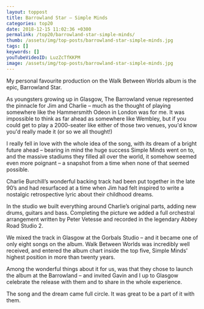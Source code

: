```yaml
---
layout: toppost
title: Barrowland Star – Simple Minds
categories: top20
date: 2018-12-15 11:02:36 +0300
permalink: /top20/barrowland-star-simple-minds/
thumb: /assets/img/top-posts/barrowland-star-simple-minds.jpg
tags: []
keywords: []
youTubeVideoID: LuzZcTfKKPM
image: /assets/img/top-posts/barrowland-star-simple-minds.jpg
---
```


My personal favourite production on the Walk Between Worlds album is the epic, Barrowland Star.

As youngsters growing up in Glasgow, The Barrowland venue represented the pinnacle for Jim and Charlie – much as the thought of playing somewhere like the Hammersmith Odeon in London was for me. It was impossible to think as far ahead as somewhere like Wembley, but if you could get to play a 2000-seater like either of those two venues, you'd know you'd really made it (or so we all thought!)

I really fell in love with the whole idea of the song, with its dream of a bright future ahead –  bearing in mind the huge success Simple Minds went on to, and the massive stadiums they filled all over the world, it somehow seemed even more poignant – a snapshot from a time when none of that seemed possible.

Charlie Burchill’s wonderful backing track had been put together in the late 90’s and had resurfaced at a time when Jim had felt inspired to write a nostalgic retrospective lyric about their childhood dreams. 

In the studio we built everything around Charlie’s original parts, adding new drums, guitars and bass. Completing the picture we added a  full orchestral arrangement written by Peter Vetesse and recorded in the legendary Abbey Road Studio 2. 

We mixed the track in Glasgow at the Gorbals Studio – and it became one of only eight songs on the album. Walk Between Worlds was incredibly well received, and entered  the album chart inside the top five, Simple Minds' highest position in more than twenty years.

Among the wonderful things about it for us, was that they chose to launch the album at the Barrowland – and invited Gavin and I up to Glasgow celebrate the release with them and to share in the whole experience.

The song and the dream came full circle. It was great to be a part of it with them.
